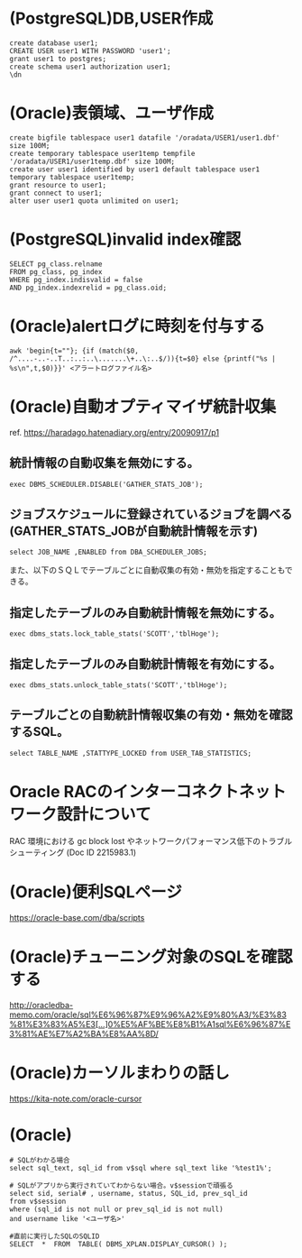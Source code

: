 # (PostgreSQL)DB,USER作成

```
create database user1;
CREATE USER user1 WITH PASSWORD 'user1';
grant user1 to postgres;
create schema user1 authorization user1;
\dn
```

# (Oracle)表領域、ユーザ作成

```
create bigfile tablespace user1 datafile '/oradata/USER1/user1.dbf' size 100M;
create temporary tablespace user1temp tempfile '/oradata/USER1/user1temp.dbf' size 100M;
create user user1 identified by user1 default tablespace user1 temporary tablespace user1temp;
grant resource to user1;
grant connect to user1;
alter user user1 quota unlimited on user1;
```

# (PostgreSQL)invalid index確認

```
SELECT pg_class.relname 
FROM pg_class, pg_index 
WHERE pg_index.indisvalid = false 
AND pg_index.indexrelid = pg_class.oid;
```

# (Oracle)alertログに時刻を付与する

```
awk 'begin{t=""}; {if (match($0, /^....-..-..T..:..:..\.......\+..\:..$/)){t=$0} else {printf("%s | %s\n",t,$0)}}' <アラートログファイル名>
```

# (Oracle)自動オプティマイザ統計収集

ref. https://haradago.hatenadiary.org/entry/20090917/p1

## 統計情報の自動収集を無効にする。

```
exec DBMS_SCHEDULER.DISABLE('GATHER_STATS_JOB');
```

## ジョブスケジュールに登録されているジョブを調べる(GATHER_STATS_JOBが自動統計情報を示す)

```
select JOB_NAME ,ENABLED from DBA_SCHEDULER_JOBS;
```

また、以下のＳＱＬでテーブルごとに自動収集の有効・無効を指定することもできる。


## 指定したテーブルのみ自動統計情報を無効にする。

```
exec dbms_stats.lock_table_stats('SCOTT','tblHoge');
```

## 指定したテーブルのみ自動統計情報を有効にする。

```
exec dbms_stats.unlock_table_stats('SCOTT','tblHoge');
```

## テーブルごとの自動統計情報収集の有効・無効を確認するSQL。

```
select TABLE_NAME ,STATTYPE_LOCKED from USER_TAB_STATISTICS;
```

# Oracle RACのインターコネクトネットワーク設計について
RAC 環境における gc block lost やネットワークパフォーマンス低下のトラブルシューティング (Doc ID 2215983.1)

# (Oracle)便利SQLページ
https://oracle-base.com/dba/scripts

# (Oracle)チューニング対象のSQLを確認する
http://oracledba-memo.com/oracle/sql%E6%96%87%E9%96%A2%E9%80%A3/%E3%83%81%E3%83%A5%E3[…]0%E5%AF%BE%E8%B1%A1sql%E6%96%87%E3%81%AE%E7%A2%BA%E8%AA%8D/

# (Oracle)カーソルまわりの話し
https://kita-note.com/oracle-cursor

# (Oracle)

```
# SQLがわかる場合
select sql_text, sql_id from v$sql where sql_text like '%test1%';

# SQLがアプリから実行されていてわからない場合。v$sessionで頑張る
select sid, serial# , username, status, SQL_id, prev_sql_id
from v$session
where (sql_id is not null or prev_sql_id is not null)
and username like '<ユーザ名>'

#直前に実行したSQLのSQLID
SELECT  *  FROM  TABLE( DBMS_XPLAN.DISPLAY_CURSOR() );
```

